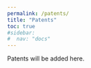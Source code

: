 ```yaml
---
permalink: /patents/
title: "Patents"
toc: true
#sidebar:
#  nav: "docs"
---
```

Patents will be added here.
